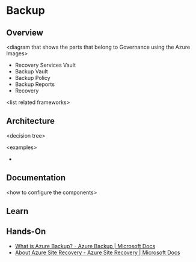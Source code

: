 # Backup

## Overview <a href="#learn-more-with-azure-documentation" id="learn-more-with-azure-documentation"></a>

\<diagram that shows the parts that belong to Governance using the Azure Images>

* Recovery Services Vault
* Backup Vault
* Backup Policy
* Backup Reports
* Recovery

\<list related frameworks>

## Architecture <a href="#learn-more-with-azure-documentation" id="learn-more-with-azure-documentation"></a>

\<decision tree>

\<examples>

*

## Documentation <a href="#learn-more-with-azure-documentation" id="learn-more-with-azure-documentation"></a>

\<how to configure the components>





## Learn <a href="#learn-more-with-self-paced-training" id="learn-more-with-self-paced-training"></a>

## Hands-On <a href="#learn-more-with-optional-hands-on-exercises" id="learn-more-with-optional-hands-on-exercises"></a>



* [What is Azure Backup? - Azure Backup | Microsoft Docs](https://docs.microsoft.com/en-us/azure/backup/backup-overview)
* [About Azure Site Recovery - Azure Site Recovery | Microsoft Docs](https://docs.microsoft.com/en-us/azure/site-recovery/site-recovery-overview)

